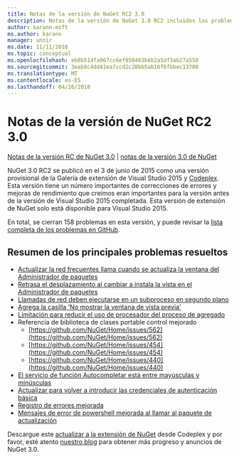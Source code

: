 ```yaml
---
title: Notas de la versión de NuGet RC2 3.0
description: Notas de la versión de NuGet 3.0 RC2 incluidos los problemas conocidos, correcciones de errores, las funciones agregadas y dcr.
author: karann-msft
ms.author: karann
manager: unnir
ms.date: 11/11/2016
ms.topic: conceptual
ms.openlocfilehash: eb8b514fa967cc6ef850483b6b2a5df3ab27a550
ms.sourcegitcommit: 3eab9c4dd41ea7ccd2c28bb5ab16f6fbbec13708
ms.translationtype: MT
ms.contentlocale: es-ES
ms.lasthandoff: 04/26/2018
---
```

# <a name="nuget-30-rc2-release-notes"></a>Notas de la versión de NuGet RC2 3.0

[Notas de la versión RC de NuGet 3.0](../release-notes/nuget-3.0-RC.md) | [notas de la versión 3.0 de NuGet](../release-notes/nuget-3.0.0.md)

NuGet 3.0 RC2 se publicó en el 3 de junio de 2015 como una versión provisional de la Galería de extensión de Visual Studio 2015 y [Codeplex](https://nuget.codeplex.com/releases/view/615507). Esta versión tiene un número importantes de correcciones de errores y mejoras de rendimiento que creímos eran importantes para la versión antes de la versión de Visual Studio 2015 completada. Esta versión de extensión de NuGet solo está disponible para Visual Studio 2015.

En total, se cierran 158 problemas en esta versión, y puede revisar la [lista completa de los problemas en GitHub](https://github.com/NuGet/Home/issues?utf8=%E2%9C%93&q=is%3Aclosed+milestone%3A3.0.0-RTM+sort%3Aupdated-asc+updated%3A%3C%3D2015-06-01).

## <a name="summary-of-top-issues-resolved"></a>Resumen de los principales problemas resueltos

* [Actualizar la red frecuentes llama cuando se actualiza la ventana del Administrador de paquetes](https://github.com/NuGet/Home/issues/515)
* [Retrasa el desplazamiento al cambiar a instala la vista en el Administrador de paquetes](https://github.com/NuGet/Home/issues/519)
* [Llamadas de red deben ejecutarse en un subproceso en segundo plano](https://github.com/NuGet/Home/issues/516)
* [Agrega la casilla 'No mostrar la ventana de vista previa'](https://github.com/NuGet/Home/issues/566)
* [Limitación para reducir el uso de procesador del proceso de agregado](https://github.com/NuGet/Home/issues/356)
* Referencia de biblioteca de clases portable control mejorado
    * [https://github.com/NuGet/Home/issues/562](https://github.com/NuGet/Home/issues/562)
    * [https://github.com/NuGet/Home/issues/454](https://github.com/NuGet/Home/issues/454)
    * [https://github.com/NuGet/Home/issues/440](https://github.com/NuGet/Home/issues/440)
* [El servicio de función Autocompletar está entre mayúsculas y minúsculas](https://github.com/NuGet/Home/issues/198)
* [Actualizar para volver a introducir las credenciales de autenticación básica](https://github.com/NuGet/Home/issues/456)
* [Registro de errores mejorada](https://github.com/NuGet/Home/issues/407)
* [Mensajes de error de powershell mejorada al llamar al paquete de actualización](https://github.com/NuGet/Home/issues/5)

Descargue este [actualizar a la extensión de NuGet](https://nuget.codeplex.com/releases/view/615507) desde Codeplex y por favor, esté atento [nuestro blog](http://blog.nuget.org) para obtener más progreso y anuncios de NuGet 3.0.